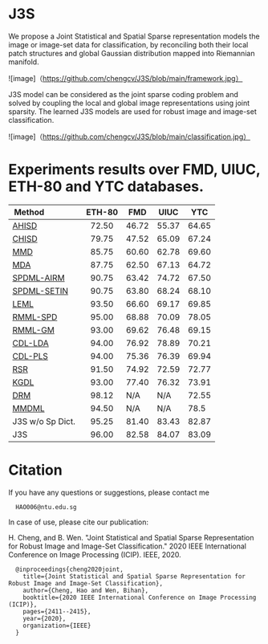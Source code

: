 # J3S

We propose a Joint Statistical and Spatial Sparse representation models the image or image-set data for classification, by reconciling both their local patch structures and global Gaussian distribution mapped into Riemannian manifold.

![image]（https://github.com/chengcv/J3S/blob/main/framework.jpg）

J3S model can be considered as the joint sparse coding problem and solved by coupling the local and global image representations using joint sparsity.
The learned J3S models are used for robust image and image-set classification.

![image]（https://github.com/chengcv/J3S/blob/main/classification.jpg）


# Experiments results over FMD, UIUC, ETH-80 and YTC databases.

| Method         &nbsp;&nbsp;&nbsp;&nbsp;&nbsp;&nbsp;&nbsp;&nbsp;&nbsp;&nbsp;&nbsp;&nbsp;&nbsp;&nbsp; | ETH-80  |  FMD  | UIUC | YTC  |
|---------------------|-----------|-----------|-----------|-----------|
| [AHISD](https://hal.archives-ouvertes.fr/hal-00564979/file/Cevikalp-cvpr10.pdf) &nbsp;&nbsp;&nbsp;&nbsp;&nbsp;&nbsp;&nbsp;&nbsp;&nbsp;&nbsp;&nbsp;&nbsp;&nbsp;&nbsp;&nbsp;&nbsp; | &nbsp;&nbsp;72.50&nbsp;&nbsp;     | 46.72 | 55.37 | 64.65 |
| [CHISD](https://hal.archives-ouvertes.fr/hal-00564979/file/Cevikalp-cvpr10.pdf) &nbsp;&nbsp;&nbsp;&nbsp;&nbsp;&nbsp;&nbsp;&nbsp;&nbsp;&nbsp;&nbsp;&nbsp;&nbsp;&nbsp;&nbsp;&nbsp; | &nbsp;&nbsp;79.75&nbsp;&nbsp;  | 47.52 | 65.09 | 67.24 |
| [MMD](https://vipl.ict.ac.cn/homepage/rpwang/publications/Manifold-Manifold%20Distance%20with%20Application%20to%20Face%20Recognition%20based%20on%20Image%20Set_CVPR2008.pdf) &nbsp;&nbsp;&nbsp;&nbsp;&nbsp;&nbsp;&nbsp;&nbsp;&nbsp;&nbsp;&nbsp;&nbsp;&nbsp;&nbsp;&nbsp;&nbsp;&nbsp;&nbsp;&nbsp;| &nbsp;&nbsp;85.75&nbsp;&nbsp;  | 60.60 | 62.78 | 69.60 |
| [MDA](http://www.jdl.ac.cn/doc/2009/Manifold%20Discriminant%20Analysis.pdf) &nbsp;&nbsp;&nbsp;&nbsp;&nbsp;&nbsp;&nbsp;&nbsp;&nbsp;&nbsp;&nbsp;&nbsp;&nbsp;&nbsp;&nbsp;&nbsp;&nbsp;&nbsp;&nbsp;&nbsp;| &nbsp;&nbsp;87.75&nbsp;&nbsp;  | 62.50 | 67.13 | 64.72 |
| [SPDML-AIRM](https://link.springer.com/content/pdf/10.1007/978-3-319-10605-2_2.pdf) &nbsp;&nbsp;&nbsp;&nbsp; | &nbsp;&nbsp;90.75&nbsp;&nbsp;  | 63.42 | 74.72 | 67.50 |
| [SPDML-SETIN](https://link.springer.com/content/pdf/10.1007/978-3-319-10605-2_2.pdf) &nbsp;&nbsp;&nbsp; | &nbsp;&nbsp;90.75&nbsp;&nbsp;  | 63.80 | 68.24 | 68.10 |
| [LEML](http://proceedings.mlr.press/v37/huanga15.pdf) &nbsp;&nbsp;&nbsp;&nbsp;&nbsp;&nbsp;&nbsp;&nbsp;&nbsp;&nbsp;&nbsp;&nbsp;&nbsp;&nbsp;&nbsp;&nbsp;&nbsp;&nbsp; | &nbsp;&nbsp;93.50&nbsp;&nbsp;  | 66.60 | 69.17 | 69.85 |
| [RMML-SPD](https://www.ijcai.org/Proceedings/2018/0449.pdf) &nbsp;&nbsp;&nbsp;&nbsp;&nbsp;&nbsp;&nbsp;&nbsp;| &nbsp;&nbsp;95.00&nbsp;&nbsp;  | 68.88 | 70.09 | 78.05 |
| [RMML-GM](https://www.ijcai.org/Proceedings/2018/0449.pdf) &nbsp;&nbsp;&nbsp;&nbsp;&nbsp;&nbsp;&nbsp;&nbsp;&nbsp;| &nbsp;&nbsp;93.00&nbsp;&nbsp; | 69.62 | 76.48 | 69.15 |
| [CDL-LDA](https://vipl.ict.ac.cn/homepage/rpwang/publications/Covariance%20Discriminative%20Learning_A%20Natural%20and%20Efficient%20Approach%20to_CVPR2012.pdf) &nbsp;&nbsp;&nbsp;&nbsp;&nbsp;&nbsp;&nbsp;&nbsp;&nbsp;&nbsp;&nbsp;&nbsp;| &nbsp;&nbsp;94.00&nbsp;&nbsp;  | 76.92 | 78.89 | 70.21 |
| [CDL-PLS](https://vipl.ict.ac.cn/homepage/rpwang/publications/Covariance%20Discriminative%20Learning_A%20Natural%20and%20Efficient%20Approach%20to_CVPR2012.pdf) &nbsp;&nbsp;&nbsp;&nbsp;&nbsp;&nbsp;&nbsp;&nbsp;&nbsp;&nbsp;&nbsp;&nbsp;&nbsp;| &nbsp;&nbsp;94.00&nbsp;&nbsp;  | 75.36 | 76.39 | 69.94 |
| [RSR](https://link.springer.com/content/pdf/10.1007/978-3-642-33709-3_16.pdf) &nbsp;&nbsp;&nbsp;&nbsp;&nbsp;&nbsp;&nbsp;&nbsp;&nbsp;&nbsp;&nbsp;&nbsp;&nbsp;&nbsp;&nbsp;&nbsp;&nbsp;&nbsp;&nbsp;&nbsp;&nbsp;| &nbsp;&nbsp;91.50&nbsp;&nbsp; | 74.92 | 72.59| 72.77 |
| [KGDL](https://openaccess.thecvf.com/content_iccv_2013/papers/Harandi_Dictionary_Learning_and_2013_ICCV_paper.pdf) &nbsp;&nbsp;&nbsp;&nbsp;&nbsp;&nbsp;&nbsp;&nbsp;&nbsp;&nbsp;&nbsp;&nbsp;&nbsp;&nbsp;&nbsp;&nbsp;&nbsp;&nbsp;| &nbsp;&nbsp;93.00&nbsp;&nbsp;  | 77.40 | 76.32 | 73.91 |
| [DRM](https://www.researchgate.net/profile/Munawar-Hayat/publication/273392204_Deep_Reconstruction_Models_for_Image_Set_Classification/links/554af7120cf29752ee7c3657/Deep-Reconstruction-Models-for-Image-Set-Classification.pdf) &nbsp;&nbsp;&nbsp;&nbsp;&nbsp;&nbsp;&nbsp;&nbsp;&nbsp;&nbsp;&nbsp;&nbsp;&nbsp;&nbsp;&nbsp;&nbsp;&nbsp;&nbsp;&nbsp;| &nbsp;&nbsp;98.12&nbsp;&nbsp;  | N/A | N/A | 72.55 |
| [MMDML](https://openaccess.thecvf.com/content_cvpr_2015/papers/Lu_Multi-Manifold_Deep_Metric_2015_CVPR_paper.pdf) &nbsp;&nbsp;&nbsp;&nbsp;&nbsp;&nbsp;&nbsp;&nbsp;&nbsp;&nbsp;&nbsp;&nbsp;| &nbsp;&nbsp;94.50&nbsp;&nbsp;  | N/A | N/A | 78.5 |
| J3S w/o Sp Dict. | &nbsp;&nbsp;95.25&nbsp;&nbsp;  | 81.40 | 83.43 | 82.87 |
| J3S &nbsp;&nbsp;&nbsp;&nbsp;&nbsp;&nbsp;&nbsp;&nbsp;&nbsp;&nbsp;&nbsp;&nbsp;&nbsp;&nbsp;&nbsp;&nbsp;&nbsp;&nbsp;&nbsp;&nbsp;&nbsp;&nbsp;| &nbsp;&nbsp;96.00&nbsp;&nbsp;  | 82.58 | 84.07 | 83.09 |


# Citation

If you have any questions or suggestions, please contact me

      HAO006@ntu.edu.sg


In case of use, please cite our publication:

H. Cheng, and B. Wen. "Joint Statistical and Spatial Sparse Representation for Robust Image and Image-Set Classification." 2020 IEEE International Conference on Image Processing (ICIP). IEEE, 2020.


      @inproceedings{cheng2020joint,
        title={Joint Statistical and Spatial Sparse Representation for Robust Image and Image-Set Classification},
        author={Cheng, Hao and Wen, Bihan},
        booktitle={2020 IEEE International Conference on Image Processing (ICIP)},
        pages={2411--2415},
        year={2020},
        organization={IEEE}
      }

